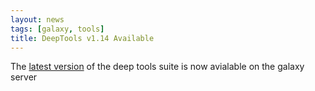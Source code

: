 ```yaml
---
layout: news
tags: [galaxy, tools]
title: DeepTools v1.14 Available
---
```


The [latest version](example.com) of the deep tools suite is now avialable on the galaxy server

